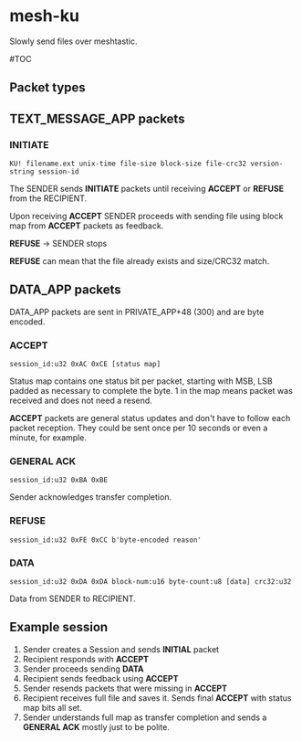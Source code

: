 mesh-ku
=======

Slowly send files over meshtastic.

#TOC

Packet types
------------

## TEXT_MESSAGE_APP packets

### INITIATE

  `KU! filename.ext unix-time file-size block-size file-crc32 version-string session-id`

The SENDER sends **INITIATE** packets until receiving **ACCEPT** or **REFUSE** from the RECIPIENT.

Upon receiving **ACCEPT** SENDER proceeds with sending file using block map from **ACCEPT** packets as feedback.

**REFUSE** -> SENDER stops

**REFUSE** can mean that the file already exists and size/CRC32 match.

## DATA_APP packets

DATA_APP packets are sent in PRIVATE_APP+48 (300) and are byte encoded.

### ACCEPT

  `session_id:u32 0xAC 0xCE [status map]` 

Status map contains one status bit per packet, starting with MSB, LSB padded as necessary to complete the byte. 1 in the map means packet was received and does not need a resend.

**ACCEPT** packets are general status updates and don't have to follow each packet reception. They could be sent once per 10 seconds or even a minute, for example.

### GENERAL ACK
  
  `session_id:u32 0xBA 0xBE`

Sender acknowledges transfer completion.

### REFUSE

  `session_id:u32 0xFE 0xCC b'byte-encoded reason'`

### DATA

  `session_id:u32 0xDA 0xDA block-num:u16 byte-count:u8 [data] crc32:u32`

Data from SENDER to RECIPIENT.

Example session
---------------

1. Sender creates a Session and sends **INITIAL** packet
2. Recipient responds with **ACCEPT**
3. Sender proceeds sending **DATA**
4. Recipient sends feedback using **ACCEPT**
5. Sender resends packets that were missing in **ACCEPT**
6. Recipient receives full file and saves it. Sends final **ACCEPT** with status map bits all set.
7. Sender understands full map as transfer completion and sends a **GENERAL ACK** mostly just to be polite.

